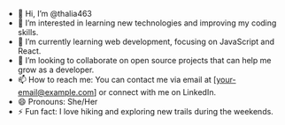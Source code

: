 - 👋 Hi, I’m @thalia463
- 👀 I’m interested in learning new technologies and improving my coding skills.
- 🌱 I’m currently learning web development, focusing on JavaScript and React.
- 💞️ I’m looking to collaborate on open source projects that can help me grow as a developer.
- 📫 How to reach me: You can contact me via email at [your-email@example.com] or connect with me on LinkedIn.
- 😄 Pronouns: She/Her
- ⚡ Fun fact: I love hiking and exploring new trails during the weekends.

<!---
thalia463/thalia463 is a ✨ special ✨ repository because its `README.md` (this file) appears on your GitHub profile.
You can click the Preview link to take a look at your changes.
--->


